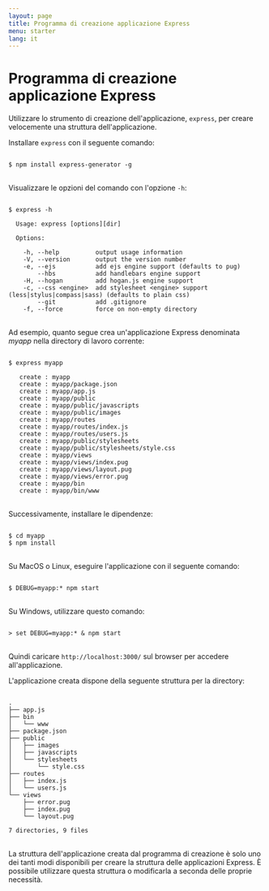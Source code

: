 ```yaml
---
layout: page
title: Programma di creazione applicazione Express
menu: starter
lang: it
---
```


# Programma di creazione applicazione Express

Utilizzare lo strumento di creazione dell'applicazione, `express`, per creare velocemente una struttura dell'applicazione.

Installare `express` con il seguente comando:

<pre>
<code class="language-sh" translate="no">
$ npm install express-generator -g
</code>
</pre>

Visualizzare le opzioni del comando con l'opzione `-h`:

<pre>
<code class="language-sh" translate="no">
$ express -h

  Usage: express [options][dir]

  Options:

    -h, --help          output usage information
    -V, --version       output the version number
    -e, --ejs           add ejs engine support (defaults to pug)
        --hbs           add handlebars engine support
    -H, --hogan         add hogan.js engine support
    -c, --css &lt;engine&gt;  add stylesheet &lt;engine&gt; support (less|stylus|compass|sass) (defaults to plain css)
        --git           add .gitignore
    -f, --force         force on non-empty directory
</code>
</pre>

Ad esempio, quanto segue crea un'applicazione Express denominata _myapp_ nella directory di lavoro corrente:

<pre>
<code class="language-sh" translate="no">
$ express myapp

   create : myapp
   create : myapp/package.json
   create : myapp/app.js
   create : myapp/public
   create : myapp/public/javascripts
   create : myapp/public/images
   create : myapp/routes
   create : myapp/routes/index.js
   create : myapp/routes/users.js
   create : myapp/public/stylesheets
   create : myapp/public/stylesheets/style.css
   create : myapp/views
   create : myapp/views/index.pug
   create : myapp/views/layout.pug
   create : myapp/views/error.pug
   create : myapp/bin
   create : myapp/bin/www
</code>
</pre>

Successivamente, installare le dipendenze:

<pre>
<code class="language-sh" translate="no">
$ cd myapp
$ npm install
</code>
</pre>

Su MacOS o Linux, eseguire l'applicazione con il seguente comando:

<pre>
<code class="language-sh" translate="no">
$ DEBUG=myapp:* npm start
</code>
</pre>

Su Windows, utilizzare questo comando:

<pre>
<code class="language-sh" translate="no">
> set DEBUG=myapp:* & npm start
</code>
</pre>

Quindi caricare `http://localhost:3000/` sul browser per accedere all'applicazione.

L'applicazione creata dispone della seguente struttura per la directory:

<pre>
<code class="language-sh" translate="no">
.
├── app.js
├── bin
│   └── www
├── package.json
├── public
│   ├── images
│   ├── javascripts
│   └── stylesheets
│       └── style.css
├── routes
│   ├── index.js
│   └── users.js
└── views
    ├── error.pug
    ├── index.pug
    └── layout.pug

7 directories, 9 files
</code>
</pre>

<div class="doc-box doc-info" markdown="1">
La struttura dell'applicazione creata dal programma di creazione è solo uno dei tanti modi disponibili per creare la struttura delle applicazioni Express. È possibile utilizzare questa struttura o modificarla a seconda delle proprie necessità.
</div>
